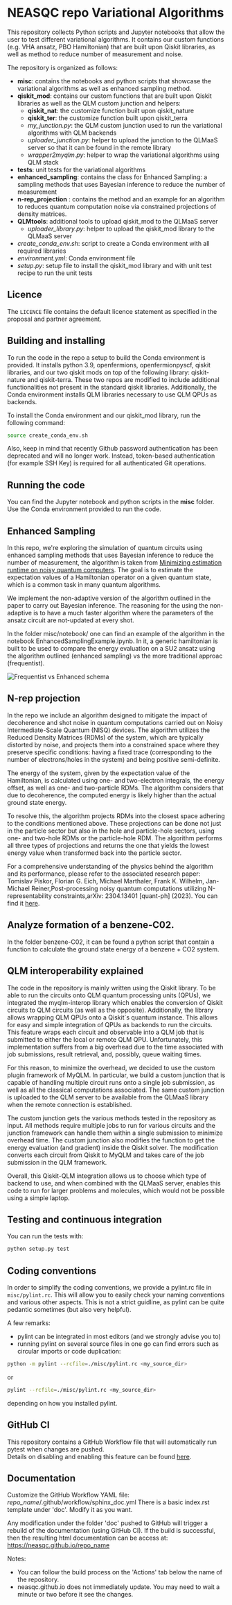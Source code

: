 # NEASQC repo Variational Algorithms

This repository collects Python scripts and Jupyter notebooks that allow the user to test different variational algorithms. 
It contains our custom functions (e.g. VHA ansatz, PBO Hamiltonian) that are built upon Qiskit libraries, as well as method to reduce number of measurement and noise.

The repository is organized as follows:
- **misc**:  contains the notebooks and python scripts that showcase the variational algorithms as well as enhanced sampling method.
- **qiskit_mod**: contains our custom functions that are built upon Qiskit libraries as well as the QLM custom junction and helpers:
    - **qiskit_nat**: the customize function built upon qiskit_nature
    - **qiskit_ter**: the customize function built upon qiskit_terra
    - *my_junction.py*: the QLM custom junction used to run the variational algorithms with QLM backends
    - *uploader_junction.py*: helper to upload the junction to the QLMaaS server so that it can be found in the remote library
    - *wrapper2myqlm.py*: helper to wrap the variational algorithms using QLM stack
- **tests**: unit tests for the variational algorithms
- **enhanced_sampling**: contains the class for Enhanced Sampling: a sampling methods that uses Bayesian inference to reduce the number of measurement
- **n-rep_projection** : contains the method and an example for an algorithm to reduces quantum computation noise via constrained projections of density matrices.
- **QLMtools**: additional tools to upload qiskit_mod to the QLMaaS server
    - *uploader_library.py*: helper to upload the qiskit_mod library to the QLMaaS server
- *create_conda_env.sh*: script to create a Conda environment with all required libraries
- *environment.yml*: Conda environment file
- *setup.py*: setup file to install the qiskit_mod library and with unit test recipe to run the unit tests
## Licence

The `LICENCE` file contains the default licence statement as specified in the proposal and partner agreement.

## Building and installing

To run the code in the repo a setup to build the Conda environment is provided. 
It installs python 3.9, openfermions, openfermionpyscf, qiskit libraries, and our two qiskit mods on top of the following library: qiskit-nature and qiskit-terra.
These two repos are modified to include additional functionalities not present in the standard qiskit libraries.
Additionally, the Conda environment installs QLM libraries necessary to use QLM QPUs as backends.

To install the Conda environment and our qiskit_mod library, run the following command:
```bash
source create_conda_env.sh
```

Also, keep in mind that recently Github password authentication has been deprecated and will no longer work.
Instead, token-based authentication (for example SSH Key) is required for all authenticated Git operations.

## Running the code
You can find the Jupyter notebook and python scripts in the **misc** folder.
Use the Conda environment provided to run the code.


## Enhanced Sampling
In this repo, we're exploring the simulation of quantum circuits using enhanced sampling methods that uses Bayesian inference to reduce the number of measurement, the algorithm is taken from [Minimizing estimation runtime on noisy quantum computers](https://arxiv.org/abs/2006.09350). The goal is to estimate the expectation values of a Hamiltonian operator on a given quantum state, which is a common task in many quantum algorithms.

We implement the non-adaptive version of the algorithm outlined in the paper to carry out Bayesian inference. The reasoning for the using the non-adaptive is to have a much faster algorithm where the parameters of the ansatz circuit are not-updated at every shot.

In the folder misc/notebook/ one can find an example of the algorithm in the notebook EnhancedSamplingExample.ipynb. In it, a generic hamiltonian is built to be used to compare the energy evaluation on a SU2 ansatz using the algorithm outlined (enhanced sampling) vs the more traditional approac (frequentist).

![Frequentist vs Enhanced schema](doc/SamplingSchema.png)


## N-rep projection
In the repo we include an algorithm designed to mitigate the impact of decoherence and shot noise in quantum computations carried out on Noisy Intermediate-Scale Quantum (NISQ) devices.
The algorithm utilizes the Reduced Density Matrices (RDMs) of the system, which are typically distorted by noise, and projects them into a constrained space where they preserve specific conditions: having a fixed trace (corresponding to the number of electrons/holes in the system) and being positive semi-definite.

The energy of the system, given by the expectation value of the Hamiltonian, is calculated using one- and two-electron integrals, the energy offset, as well as one- and two-particle RDMs. The algorithm considers that due to decoherence, the computed energy is likely higher than the actual ground state energy.

To resolve this, the algorithm projects RDMs into the closest space adhering to the conditions mentioned above. These projections can be done not just in the particle sector but also in the hole and particle-hole sectors, using one- and two-hole RDMs or the particle-hole RDM. The algorithm performs all three types of projections and returns the one that yields the lowest energy value when transformed back into the particle sector.

For a comprehensive understanding of the physics behind the algorithm and its performance, please refer to the associated research paper: Tomislav Piskor, Florian G. Eich, Michael Marthaler, Frank K. Wilhelm, Jan-Michael Reiner,Post-processing noisy quantum computations utilizing N-representability constraints,arXiv: 2304.13401 [quant-ph] (2023). You can find it [here](https://arxiv.org/abs/2304.13401 ).


## Analyze formation of a benzene-C02.
In the folder benzene-C02, it can be found a python script that contain a function to calculate the ground state energy of a benzene + CO2 system.

## QLM interoperability explained
The code in the repository is mainly written using the Qiskit library. To be able to run the circuits onto QLM quantum processing units (QPUs), we integrated the myqlm-interop library which enables the conversion of Qiskit circuits to QLM circuits (as well as the opposite).
Additionally, the library allows wrapping QLM QPUs onto a Qiskit`s quantum instance. This allows for easy and simple integration of QPUs as backends to run the circuits. 
This feature wraps each circuit and observable into a QLM job that is submitted to either the local or remote QLM QPU.
Unfortunately, this implementation suffers from a big overhead due to the time associated with job submissions, result retrieval, and, possibly, queue waiting times.

For this reason, to minimize the overhead, we decided to use the custom plugin framework of MyQLM. In particular, we build a custom junction that is capable of handling multiple circuit runs onto a single job submission, as well as all the classical computations associated.
The same custom junction is uploaded to the QLM server to be available from the QLMaaS library when the remote connection is established.

The custom junction gets the various methods tested in the repository as input. All methods require multiple jobs to run for various circuits and the junction framework can handle them within a single submission to minimize overhead time. 
The custom junction also modifies the function to get the energy evaluation (and gradient) inside the Qiskit solver. 
The modification converts each circuit from Qiskit to MyQLM and takes care of the job submission in the QLM framework.

Overall, this Qiskit-QLM integration allows us to choose which type of backend to use, and when combined with the QLMaaS server, enables this code to run for larger problems and molecules, which would not be possible using a simple laptop.

## Testing and continuous integration

You can run the tests with:

```bash
python setup.py test
```


## Coding conventions

In order to simplify the coding conventions, we provide a pylint.rc file in `misc/pylint.rc`.
This will allow you to easily check your naming conventions and various other aspects.
This is not a strict guidline, as pylint can be quite pedantic sometimes (but also very helpful).

A few remarks:
- pylint can be integrated in most editors (and we strongly advise you to)
- running pylint on several source files in one go can find errors such as circular imports or code duplication:

```bash
python -m pylint --rcfile=./misc/pylint.rc <my_source_dir>
```
or

```bash
pylint --rcfile=./misc/pylint.rc <my_source_dir>
```

depending on how you installed pylint.




## GitHub CI
This repository contains a GitHub Workflow file that will automatically run pytest when changes are pushed.  
Details on disabling and enabling this feature can be found [here](https://docs.github.com/en/enterprise-server@3.0/actions/managing-workflow-runs/disabling-and-enabling-a-workflow).

## Documentation
Customize the GitHub Workflow YAML file: *repo_name*/.github/workflow/sphinx\_doc.yml
There is a basic index.rst template under 'doc'. Modify it as you want.

Any modification under the folder 'doc' pushed to GitHub will trigger a rebuild of the documentation (using GitHub CI).
If the build is successful, then the resulting html documentation can be access at: https://neasqc.github.io/repo_name

Notes:
  - You can follow the build process on the 'Actions' tab below the name of the repository.
  - neasqc.github.io does not immediately update. You may need to wait a minute or two before it see the changes.

